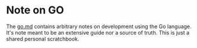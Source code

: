 # Note on GO

The [go.md][1] contains arbitrary notes on development using the Go language. It's
note meant to be an extensive guide nor a source of truth. This is just a shared
personal scratchbook.

[1]: go.md
